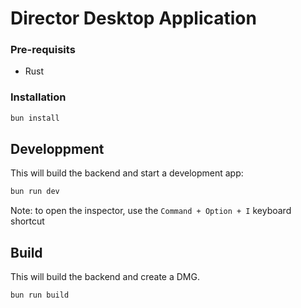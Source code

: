 # Director Desktop Application

### Pre-requisits
- Rust

### Installation

```bash 
bun install
```

## Developpment

This will build the backend and start a development app:

```bash
bun run dev
```

Note: to open the inspector, use the `Command + Option + I` keyboard shortcut

## Build

This will build the backend and create a DMG.

```bash
bun run build
```

